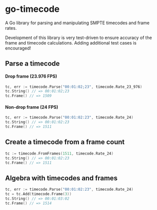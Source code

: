 # go-timecode

A Go library for parsing and manipulating SMPTE timecodes and frame rates.

Development of this library is very test-driven to ensure accuracy of the frame and timecode calculations. Adding additional test cases is encouraged!

## Parse a timecode

#### Drop frame (23.976 FPS)
```go
tc, err := timecode.Parse("00:01:02;23", timecode.Rate_23_976)
tc.String() // => 00:01:02;23
tc.Frame() // => 1509
```

#### Non-drop frame (24 FPS)
```go
tc, err := timecode.Parse("00:01:02:23", timecode.Rate_24)
tc.String() // => 00:01:02:23
tc.Frame() // => 1511
```

## Create a timecode from a frame count
```go
tc := timecode.FromFrames(1511, timecode.Rate_24)
tc.String() // => 00:01:02:23
tc.Frame() // => 1511
```

## Algebra with timecodes and frames
```go
tc, err := timecode.Parse("00:01:02:23", timecode.Rate_24)
tc = tc.Add(timecode.Frame(3))
tc.String() // => 00:01:03:02
tc.Frame() // => 1514
```
